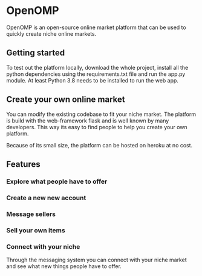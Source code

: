 # OpenOMP
OpenOMP is an open-source online market platform that can be used to quickly create niche online markets.

## Getting started
To test out the platform locally, download the whole project, install all the python dependencies using the requirements.txt file and run the app.py module. At least Python 3.8 needs to be installed to run the web app.

## Create your own online market
You can modify the existing codebase to fit your niche market. The platform is build with the web-framework flask and is well known by many developers. This way its easy to find people to help you create your own platform.

Because of its small size, the platform can be hosted on heroku at no cost.

## Features
### Explore what people have to offer


### Create a new new account


### Message sellers


### Sell your own items


### Connect with your niche
Through the messaging system you can connect with your niche market and see what new things people have to offer.